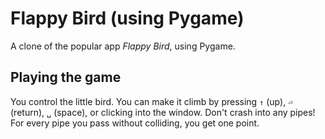 # Flappy Bird (using Pygame)

A clone of the popular app *Flappy Bird*, using Pygame.

## Playing the game

You control the little bird. You can make it climb by pressing `↑` (up), `⏎`
(return), `␣` (space), or clicking into the window. Don't crash into any pipes!
For every pipe you pass without colliding, you get one point.
